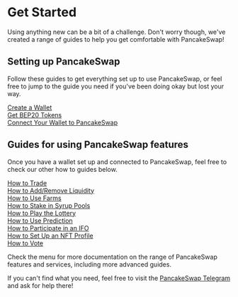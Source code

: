 # Get Started

Using anything new can be a bit of a challenge. Don't worry though, we've created a range of guides to help you get comfortable with PancakeSwap!

## Setting up PancakeSwap

Follow these guides to get everything set up to use PancakeSwap, or feel free to jump to the guide you need if you've been doing okay but lost your way.

[Create a Wallet](https://docs.pancakeswap.finance/get-started/wallet-guide)\
[Get BEP20 Tokens](https://docs.pancakeswap.finance/get-started/bep20-guide)\
[Connect Your Wallet to PancakeSwap](https://docs.pancakeswap.finance/get-started/connection-guide)

## Guides for using PancakeSwap features

Once you have a wallet set up and connected to PancakeSwap, feel free to check our other how to guides below.

[How to Trade](https://docs.pancakeswap.finance/products/pancakeswap-exchange/trade-guide)\
[How to Add/Remove Liquidity](https://docs.pancakeswap.finance/products/pancakeswap-exchange/liquidity-guide)\
[How to Use Farms](https://docs.pancakeswap.finance/products/yield-farming/how-to-use-farms)\
[How to Stake in Syrup Pools](https://docs.pancakeswap.finance/products/syrup-pool/syrup-pool-guide)\
[How to Play the Lottery](https://docs.pancakeswap.finance/products/lottery/lottery-guide)\
[How to Use Prediction](https://docs.pancakeswap.finance/products/prediction/prediction-guide)\
[How to Participate in an IFO](https://docs.pancakeswap.finance/products/ifo-initial-farm-offering/ifo-guide)\
[How to Set Up an NFT Profile](https://docs.pancakeswap.finance/products/nft-profile-system/profile-guide)\
[How to Vote](https://docs.pancakeswap.finance/products/voting/voting-guide)

Check the menu for more documentation on the range of PancakeSwap features and services, including more advanced guides.

If you can't find what you need, feel free to visit the [PancakeSwap Telegram](broken-reference) and ask for help there!
